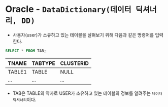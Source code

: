 # Oracle - `DataDictionary(데이터 딕셔너리, DD)`
* 사용자(user)가 소유하고 있는 테이블을 살펴보기 위해 다음과 같은 명령어를 입력한다.
```sql
SELECT * FROM TAB;
```
|**TNAME**|**TABTYPE**|**CLUSTERID**|
|---|---|---|
|TABLE1|TABLE|NULL|
|...|...|...|
* TAB은 TABLE의 약자로 USER가 소유하고 있는 테이블의 정보를 알려주는 `데이터 딕셔너리`이다.
